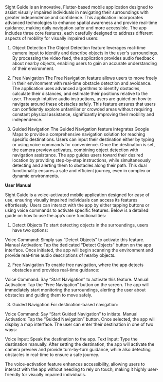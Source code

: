 Sight Guide is an innovative, Flutter-based mobile application designed to assist visually impaired individuals in navigating their surroundings with greater independence and confidence. This application incorporates advanced technologies to enhance spatial awareness and provide real-time guidance, making daily navigation safer and more accessible. The app includes three core features, each carefully designed to address different aspects of mobility for visually impaired users:

1) Object Detection
The Object Detection feature leverages real-time camera input to identify and describe objects in the user's surroundings. By processing the video feed, the application provides audio feedback about nearby objects, enabling users to gain an accurate understanding of their environment.

2) Free Navigation
The Free Navigation feature allows users to move freely in their environment with real-time obstacle detection and avoidance. The application uses advanced algorithms to identify obstacles, calculate their distances, and estimate their positions relative to the user. Through intuitive audio instructions, users are guided on how to navigate around these obstacles safely. This feature ensures that users can confidently explore unfamiliar or crowded areas without requiring constant physical assistance, significantly improving their mobility and independence.

3) Guided Navigation
The Guided Navigation feature integrates Google Maps to provide a comprehensive navigation solution for reaching specific destinations. Users can input their destination either by typing or using voice commands for convenience. Once the destination is set, the camera preview activates, combining object detection with navigation assistance. The app guides users toward their desired location by providing step-by-step instructions, while simultaneously detecting and alerting them to obstacles along their path. This dual functionality ensures a safe and efficient journey, even in complex or dynamic environments.

**User Manual**

Sight Guide is a voice-activated mobile application designed for ease of use, ensuring visually impaired individuals can access its features effortlessly. Users can interact with the app by either tapping buttons or using voice commands to activate specific features. Below is a detailed guide on how to use the app’s core functionalities:

1) Detect Objects
To start detecting objects in the surroundings, users have two options:

Voice Command: Simply say “Detect Objects” to activate this feature.
Manual Activation: Tap the dedicated “Detect Objects” button on the app interface.
Once initiated, the app will begin scanning the environment and provide real-time audio descriptions of nearby objects.

2) Free Navigation
To enable free navigation, where the app detects obstacles and provides real-time guidance:

Voice Command: Say “Start Navigation” to activate this feature.
Manual Activation: Tap the “Free Navigation” button on the screen.
The app will immediately start monitoring the surroundings, alerting the user about obstacles and guiding them to move safely.

3) Guided Navigation
For destination-based navigation:

Voice Command: Say “Start Guided Navigation” to initiate.
Manual Activation: Tap the “Guided Navigation” button.
Once selected, the app will display a map interface. The user can enter their destination in one of two ways:

Voice Input: Speak the destination to the app.
Text Input: Type the destination manually.
After setting the destination, the app will activate the camera preview and provide turn-by-turn guidance, while also detecting obstacles in real-time to ensure a safe journey.

The voice-activation feature enhances accessibility, allowing users to interact with the app without needing to rely on touch, making it highly user-friendly for visually impaired individuals.

